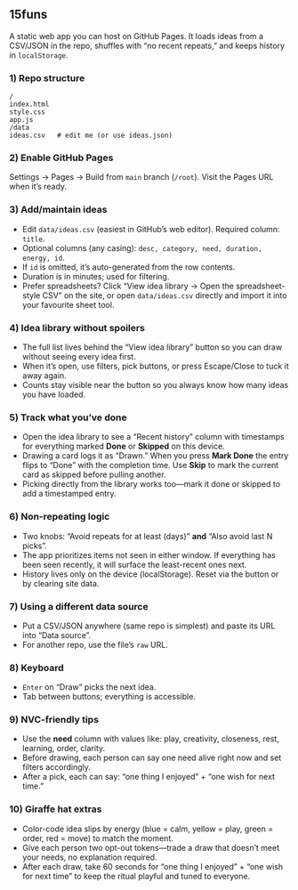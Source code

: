 ## 15funs

A static web app you can host on GitHub Pages. It loads ideas from a CSV/JSON in the repo, shuffles with
“no recent repeats,” and keeps history in `localStorage`.

### 1) Repo structure
```
/
index.html
style.css
app.js
/data
ideas.csv   # edit me (or use ideas.json)
```

### 2) Enable GitHub Pages
Settings → Pages → Build from `main` branch (`/root`). Visit the Pages URL when it’s ready.

### 3) Add/maintain ideas
- Edit `data/ideas.csv` (easiest in GitHub’s web editor). Required column: `title`.
- Optional columns (any casing): `desc, category, need, duration, energy, id`.
- If `id` is omitted, it’s auto-generated from the row contents.
- Duration is in minutes; used for filtering.
- Prefer spreadsheets? Click “View idea library → Open the spreadsheet-style CSV” on the site, or
  open `data/ideas.csv` directly and import it into your favourite sheet tool.

### 4) Idea library without spoilers
- The full list lives behind the “View idea library” button so you can draw without seeing every
  idea first.
- When it’s open, use filters, pick buttons, or press Escape/Close to tuck it away again.
- Counts stay visible near the button so you always know how many ideas you have loaded.

### 5) Track what you’ve done
- Open the idea library to see a “Recent history” column with timestamps for everything marked **Done**
  or **Skipped** on this device.
- Drawing a card logs it as “Drawn.” When you press **Mark Done** the entry flips to “Done” with the
  completion time. Use **Skip** to mark the current card as skipped before pulling another.
- Picking directly from the library works too—mark it done or skipped to add a timestamped entry.

### 6) Non-repeating logic
- Two knobs: “Avoid repeats for at least (days)” **and** “Also avoid last N picks”.
- The app prioritizes items not seen in either window. If everything has been seen recently,
  it will surface the least-recent ones next.
- History lives only on the device (localStorage). Reset via the button or by clearing site data.

### 7) Using a different data source
- Put a CSV/JSON anywhere (same repo is simplest) and paste its URL into “Data source”.
- For another repo, use the file’s `raw` URL.

### 8) Keyboard
- `Enter` on “Draw” picks the next idea.
- Tab between buttons; everything is accessible.

### 9) NVC-friendly tips
- Use the **need** column with values like: play, creativity, closeness, rest, learning, order, clarity.
- Before drawing, each person can say one need alive right now and set filters accordingly.
- After a pick, each can say: “one thing I enjoyed” + “one wish for next time.”

### 10) Giraffe hat extras
- Color-code idea slips by energy (blue = calm, yellow = play, green = order, red = move) to match
  the moment.
- Give each person two opt-out tokens—trade a draw that doesn’t meet your needs, no explanation
  required.
- After each draw, take 60 seconds for “one thing I enjoyed” + “one wish for next time” to keep the
  ritual playful and tuned to everyone.
